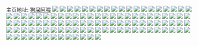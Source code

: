 主页地址: [狗屎阿喂](https://weibo.com/u/5724251807) 
![](https://wx4.sinaimg.cn/mw2000/006fono3ly1h9pnszhgvuj323m23me82.jpg) 
![](https://wx4.sinaimg.cn/mw2000/006fono3ly1h9pnpbl24yj31fu1txqhi.jpg) 
![](https://wx4.sinaimg.cn/mw2000/006fono3ly1h9pnppo3tzj32801o0e81.jpg) 
![](https://wx4.sinaimg.cn/mw2000/006fono3ly1h83wsvxhxqj31o02804qq.jpg) 
![](https://wx4.sinaimg.cn/mw2000/006fono3ly1h6w233uexlj326e24xb2a.jpg) 
![](https://wx4.sinaimg.cn/mw2000/006fono3ly1h6w2328br8j327125k4qq.jpg) 
![](https://wx4.sinaimg.cn/mw2000/006fono3ly1h6jw8x3hmcj33402c01l1.jpg) 
![](https://wx4.sinaimg.cn/mw2000/006fono3ly1h6jw7vxasdj32c02c0459.jpg) 
![](https://wx4.sinaimg.cn/mw2000/006fono3ly1h6jw8mhle6j323x22nb2b.jpg) 
![](https://wx4.sinaimg.cn/mw2000/006fono3ly1h6jw822fnoj32c02c04qq.jpg) 
![](https://wx4.sinaimg.cn/mw2000/006fono3ly1h6jw8on0vmj32c02c04qs.jpg) 
![](https://wx4.sinaimg.cn/mw2000/006fono3ly1h6jw8e51u4j32c02c04qr.jpg) 
![](https://wx4.sinaimg.cn/mw2000/006fono3ly1h6jw8exknkj32c02c0hdt.jpg) 
![](https://wx4.sinaimg.cn/mw2000/006fono3ly1h6jw8at9kjj32c02c0npg.jpg) 
![](https://wx4.sinaimg.cn/mw2000/006fono3ly1h6jw8jlgz4j32c02c07wi.jpg) 
![](https://wx4.sinaimg.cn/mw2000/006fono3ly1h6jw8hlbrhj32c02c04qq.jpg) 
![](https://wx4.sinaimg.cn/mw2000/006fono3ly1h6jw7aaccdj32c02c07wj.jpg) 
![](https://wx4.sinaimg.cn/mw2000/006fono3ly1h6jw8imazpj32c02c0x6q.jpg) 
![](https://wx4.sinaimg.cn/mw2000/006fono3ly1h6jw8gd1ukj33402c0e83.jpg) 
![](https://wx4.sinaimg.cn/mw2000/006fono3ly1h6jw8qhwo2j327b27bhdu.jpg) 
![](https://wx4.sinaimg.cn/mw2000/006fono3ly1h6jvxrymrkj30v90hhgml.jpg) 
![](https://wx4.sinaimg.cn/mw2000/006fono3ly1h6jvxuebw7j32c027onpd.jpg) 
![](https://wx4.sinaimg.cn/mw2000/006fono3ly1h6jvxxv4ywj33402c0e82.jpg) 
![](https://wx4.sinaimg.cn/mw2000/006fono3ly1h6jvy2uq41j32c02c0x6p.jpg) 
![](https://wx4.sinaimg.cn/mw2000/006fono3ly1h6jvy6w2ikj32c02c0b2a.jpg) 
![](https://wx4.sinaimg.cn/mw2000/006fono3ly1h6jvydytw2j32c02c0qv7.jpg) 
![](https://wx4.sinaimg.cn/mw2000/006fono3ly1h6jvxpiybjj32c0340tlu.jpg) 
![](https://wx4.sinaimg.cn/mw2000/006fono3ly1h6jvyit215j31dz1k4hdt.jpg) 
![](https://wx4.sinaimg.cn/mw2000/006fono3ly1h6jvyji9bij30u00j0q67.jpg) 
![](https://wx4.sinaimg.cn/mw2000/006fono3ly1h6jvys3ya3j31zr2nogsc.jpg) 
![](https://wx4.sinaimg.cn/mw2000/006fono3ly1h6jvyy0hdej33402c01ky.jpg) 
![](https://wx4.sinaimg.cn/mw2000/006fono3gy1h6fu6lh2jzj31o022jgu6.jpg) 
![](https://wx4.sinaimg.cn/mw2000/006fono3gy1h6fu6o8ojcj32c0340n3e.jpg) 
![](https://wx4.sinaimg.cn/mw2000/006fono3gy1h6fu6jbrcaj32c03407po.jpg) 
![](https://wx4.sinaimg.cn/mw2000/006fono3gy1h6fu6qfk0oj32c0340e82.jpg) 
![](https://wx4.sinaimg.cn/mw2000/006fono3ly1h5nyougqarj31o01p14qq.jpg) 
![](https://wx4.sinaimg.cn/mw2000/006fono3ly1h5losm9v0aj31o0280qv6.jpg) 
![](https://wx4.sinaimg.cn/mw2000/006fono3ly1h5losa0ybej31o0280u0y.jpg) 
![](https://wx4.sinaimg.cn/mw2000/006fono3ly1h5edz342x9j30wi105gz3.jpg) 
![](https://wx4.sinaimg.cn/mw2000/006fono3ly1h5edz4m0kbj31400u04d0.jpg) 
![](https://wx4.sinaimg.cn/mw2000/006fono3ly1h5edz5maz6j30v90guwiw.jpg) 
![](https://wx4.sinaimg.cn/mw2000/006fono3ly1h5edzi3dgcj31sc2dse82.jpg) 
![](https://wx4.sinaimg.cn/mw2000/006fono3ly1h55kmsydhfj31o0280e82.jpg) 
![](https://wx4.sinaimg.cn/mw2000/006fono3ly1h55kmuicrdj30s911odqr.jpg) 
![](https://wx4.sinaimg.cn/mw2000/006fono3ly1h55km5di6bj30id0sggql.jpg) 
![](https://wx4.sinaimg.cn/mw2000/006fono3ly1h55kn17te7j32c02c0e83.jpg) 
![](https://wx4.sinaimg.cn/mw2000/006fono3ly1h4v271ui4lj32by2f3b29.jpg) 
![](https://wx4.sinaimg.cn/mw2000/006fono3ly1h4hyabqefaj31o0280kjl.jpg) 
![](https://wx4.sinaimg.cn/mw2000/006fono3ly1h4hyad0x2oj31o0280kjl.jpg) 
![](https://wx4.sinaimg.cn/mw2000/006fono3ly1h4aaj0ft0dj30ku0rs0up.jpg) 
![](https://wx4.sinaimg.cn/mw2000/006fono3ly1h4aaj02l6dj30lc0pwq4m.jpg) 
![](https://wx4.sinaimg.cn/mw2000/006fono3ly1h4aaixn46ij30u0140aha.jpg) 
![](https://wx4.sinaimg.cn/mw2000/006fono3ly1h4aaizayytj30u0140n57.jpg) 
![](https://wx4.sinaimg.cn/mw2000/006fono3ly1h2115frm1oj32c02ai4p0.jpg) 
![](https://wx4.sinaimg.cn/mw2000/006fono3ly1h1gdbg96u9j30lc0sg42c.jpg) 
![](https://wx4.sinaimg.cn/mw2000/006fono3ly1h1g6obdzerj30u00u044c.jpg) 
![](https://wx4.sinaimg.cn/mw2000/006fono3ly1h1g6oankbmj30kt0lg0u5.jpg) 
![](https://wx4.sinaimg.cn/mw2000/006fono3ly1h02dq5wkeqj31bw1trnni.jpg) 
![](https://wx4.sinaimg.cn/mw2000/006fono3gy1gz3vgdp8xpj32c026gqv6.jpg) 
![](https://wx4.sinaimg.cn/mw2000/006fono3gy1gz3vgap4a5j32c02g17wi.jpg) 
![](https://wx4.sinaimg.cn/mw2000/006fono3gy1gz3vfrkllhj30v4176tgw.jpg) 
![](https://wx4.sinaimg.cn/mw2000/006fono3gy1gz3vft404bj31v123hqv5.jpg) 
![](https://wx4.sinaimg.cn/mw2000/006fono3gy1gz3vgbx3o5j32c02f6kjl.jpg) 
![](https://wx4.sinaimg.cn/mw2000/006fono3gy1gz3vg8wp3wj32c02c07wi.jpg) 
![](https://wx4.sinaimg.cn/mw2000/006fono3gy1gz3vfm4hpej32c02c07wi.jpg) 
![](https://wx4.sinaimg.cn/mw2000/006fono3gy1gz3vfklp4tj32c02c04qp.jpg) 
![](https://wx4.sinaimg.cn/mw2000/006fono3gy1gz3vfoqcg5j31fi1fiqlp.jpg) 
![](https://wx4.sinaimg.cn/mw2000/006fono3gy1gz3vfnvov5j32c02c0qv6.jpg) 
![](https://wx4.sinaimg.cn/mw2000/006fono3gy1gz3vfqzjqyj31lj1lj4qp.jpg) 
![](https://wx4.sinaimg.cn/mw2000/006fono3gy1gz3vfpp6jtj31ur1ure81.jpg) 
![](https://wx4.sinaimg.cn/mw2000/006fono3gy1gz3vfu4k0nj32c02c0hdt.jpg) 
![](https://wx4.sinaimg.cn/mw2000/006fono3gy1gyw12b35fhj31mx280e82.jpg) 
![](https://wx4.sinaimg.cn/mw2000/006fono3gy1gyw129pfqdj31o0280b2a.jpg) 
![](https://wx4.sinaimg.cn/mw2000/006fono3gy1gyw12c4gp0j31iy1n4npd.jpg) 
![](https://wx4.sinaimg.cn/mw2000/006fono3gy1gyw127rb02j32c03401l0.jpg) 
![](https://wx4.sinaimg.cn/mw2000/006fono3gy1gyt2x7p1hkj30u00u0aea.jpg) 
![](https://wx4.sinaimg.cn/mw2000/006fono3ly1gyjcn5wyoaj31kw1ogb14.jpg) 
![](https://wx4.sinaimg.cn/mw2000/006fono3ly1gyjcn7e5ikj31kl1o0azy.jpg) 
![](https://wx4.sinaimg.cn/mw2000/006fono3ly1gvi9lonof1j61o0280x6p02.jpg) 
![](https://wx4.sinaimg.cn/mw2000/006fono3ly1gv0a4uoqkzj33402c0b2b.jpg) 
![](https://wx4.sinaimg.cn/mw2000/006fono3ly1gv0a4x1ganj63402c0kjn02.jpg) 
![](https://wx4.sinaimg.cn/mw2000/006fono3ly1gv0a503o8tj31o01o11kx.jpg) 
![](https://wx4.sinaimg.cn/mw2000/006fono3ly1gv0a4sa1qsj61mh1u37wh02.jpg) 
![](https://wx4.sinaimg.cn/mw2000/006fono3ly1guolp4mw70j61o01o04qp02.jpg) 
![](https://wx4.sinaimg.cn/mw2000/006fono3ly1guoloyhqosj61o01o04qp02.jpg) 
![](https://wx4.sinaimg.cn/mw2000/006fono3ly1gu4y1n5gcej62c02c0e8202.jpg) 
![](https://wx4.sinaimg.cn/mw2000/006fono3ly1gu4y1vojhbj62c02c0u0y02.jpg) 
![](https://wx4.sinaimg.cn/mw2000/006fono3ly1gu4y2793hoj62c02c01kz02.jpg) 
![](https://wx4.sinaimg.cn/mw2000/006fono3ly1gu4y3mx2wwj60u00u04g502.jpg) 
![](https://wx4.sinaimg.cn/mw2000/006fono3ly1gu4y1qv3yyj62c02c0qv602.jpg) 
![](https://wx4.sinaimg.cn/mw2000/006fono3ly1gu4y3l4pvuj63402c0hdv02.jpg) 
![](https://wx4.sinaimg.cn/mw2000/006fono3ly1gu4y4awphsj30u00u0000.jpg) 
![](https://wx4.sinaimg.cn/mw2000/006fono3ly1gu4y2j1a2dj62c02c0b2b02.jpg) 
![](https://wx4.sinaimg.cn/mw2000/006fono3ly1gu4y2f7thuj62801o04qq02.jpg) 
![](https://wx4.sinaimg.cn/mw2000/006fono3ly1gspuvv2lf7j31o0280qv9.jpg) 
![](https://wx4.sinaimg.cn/mw2000/006fono3ly1grc7g7zwqyj31o01o0hdt.jpg) 
![](https://wx4.sinaimg.cn/mw2000/006fono3ly1grb96650irj31o01o01hd.jpg) 
![](https://wx4.sinaimg.cn/mw2000/006fono3gy1ght6nv8i8zj32c02c0e81.jpg) 
![](https://wx4.sinaimg.cn/mw2000/006fono3gy1ght6nfht79j33402c01kz.jpg) 
![](https://wx4.sinaimg.cn/mw2000/006fono3gy1ghn1ncr0x8j32c02c0qv6.jpg) 
![](https://wx4.sinaimg.cn/mw2000/006fono3gy1gcqd3jupxlj30ku0avjuj.jpg) 
![](https://wx4.sinaimg.cn/mw2000/006fono3gy1g9cmp8xe88j30u06gp1kz.jpg) 
![](https://wx4.sinaimg.cn/mw2000/006fono3gy1g7vv1bt785j31o01o01kx.jpg) 
![](https://wx4.sinaimg.cn/mw2000/006fono3gy1g2i8n01lelj3140140tm2.jpg) 
![](https://wx4.sinaimg.cn/mw2000/006fono3gy1g2i8n1szo2j31o01o01kx.jpg) 
![](https://wx4.sinaimg.cn/mw2000/006fono3gy1g24vrd4qyrj31w01w0u0x.jpg) 
![](https://wx4.sinaimg.cn/mw2000/006fono3gy1fxqe0181j0j31sg1sgkey.jpg) 
